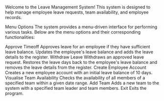 Welcome to the Leave Management System! This system is designed to help manage employee leave requests, team availability, and employee records.

Menu Options
The system provides a menu-driven interface for performing various tasks. Below are the menu options and their corresponding functionalities:

Approve Timeoff
Approves leave for an employee if they have sufficient leave balance.
Updates the employee's leave balance and adds the leave details to the register.
Withdraw Leave
Withdraws an approved leave request.
Restores the leave days back to the employee's leave balance and removes the leave details from the register.
Create Employee Account
Creates a new employee account with an initial leave balance of 10 days.
Visualise Team Availability
Checks the availability of all members of a specified team within a given date range.
Add Team
Adds a new team to the system with a specified team leader and team members.
Exit
Exits the program.
